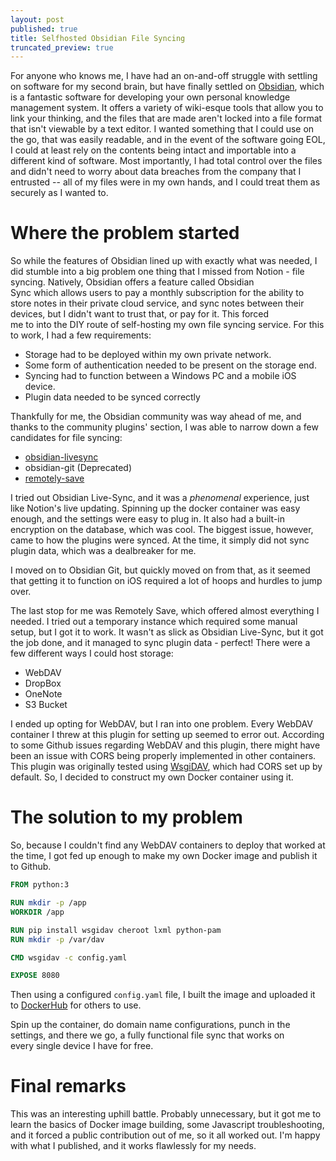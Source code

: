 ```yaml
---
layout: post
published: true
title: Selfhosted Obsidian File Syncing
truncated_preview: true
---
```


For anyone who knows me, I have had an on-and-off struggle with settling on software for my second brain, but have finally settled on [Obsidian](https://obsidian.md/), which is a fantastic software for developing your own personal knowledge management system. It offers a variety of wiki-esque tools that allow you to link your thinking, and the files that are made aren't locked into a file format that isn't viewable by a text editor. I wanted something that I could use on the go, that was easily readable, and in the event of the software going EOL, I could at least rely on the contents being intact and importable into a different kind of software. Most importantly, I had total control over the files and didn't need to worry about data breaches from the company that I entrusted -- all of my files were in my own hands, and I could treat them as securely as I wanted to. 

# Where the problem started
So while the features of Obsidian lined up with exactly what was needed, I did stumble into a big problem one thing that I missed from Notion - file syncing. Natively, Obsidian offers a feature called Obsidian Sync which allows users to pay a monthly subscription for the ability to store notes in their private cloud service, and sync notes between their devices, but I didn't want to trust that, or pay for it. This forced me to into the DIY route of self-hosting my own file syncing service. For this to work, I had a few requirements:
- Storage had to be deployed within my own private network.
- Some form of authentication needed to be present on the storage end. 
- Syncing had to function between a Windows PC and a mobile iOS device.
- Plugin data needed to be synced correctly

Thankfully for me, the Obsidian community was way ahead of me, and thanks to the community plugins' section, I was able to narrow down a few candidates for file syncing:

- [obsidian-livesync](https://github.com/vrtmrz/obsidian-livesync)
- obsidian-git (Deprecated)
- [remotely-save](https://github.com/remotely-save/remotely-save)

I tried out Obsidian Live-Sync, and it was a *phenomenal* experience, just like Notion's live updating. Spinning up the docker container was easy enough, and the settings were easy to plug in. It also had a built-in encryption on the database, which was cool. The biggest issue, however, came to how the plugins were synced. At the time, it simply did not sync plugin data, which was a dealbreaker for me. 

I moved on to Obsidian Git, but quickly moved on from that, as it seemed that getting it to function on iOS required a lot of hoops and hurdles to jump over.

The last stop for me was Remotely Save, which offered almost everything I needed. I tried out a temporary instance which required some manual setup, but I got it to work. It wasn't as slick as Obsidian Live-Sync, but it got the job done, and it managed to sync plugin data - perfect! There were a few different ways I could host storage:

- WebDAV
- DropBox
- OneNote
-  S3 Bucket

I ended up opting for WebDAV, but I ran into one problem. Every WebDAV container I threw at this plugin for setting up seemed to error out. According to some Github issues regarding WebDAV and this plugin, there might have been an issue with CORS being properly implemented in other containers. This plugin was originally tested using [WsgiDAV](https://github.com/mar10/wsgidav), which had CORS set up by default. So, I decided to construct my own Docker container using it.

# The solution to my problem
So, because I couldn't find any WebDAV containers to deploy that worked at the time, I got fed up enough to make my own Docker image and publish it to Github.

```dockerfile
FROM python:3

RUN mkdir -p /app
WORKDIR /app

RUN pip install wsgidav cheroot lxml python-pam
RUN mkdir -p /var/dav

CMD wsgidav -c config.yaml

EXPOSE 8080
```

Then using a configured `config.yaml` file, I built the image and uploaded it to [DockerHub](https://hub.docker.com/r/whitekr0w/wsgidav) for others to use. 

Spin up the container, do domain name configurations, punch in the settings, and there we go, a fully functional file sync that works on every single device I have for free. 

# Final remarks
This was an interesting uphill battle. Probably unnecessary, but it got me to learn the basics of Docker image building, some Javascript troubleshooting, and it forced a public contribution out of me, so it all worked out. I'm happy with what I published, and it works flawlessly for my needs.
